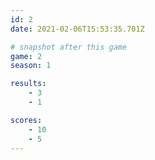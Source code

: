 ```yaml
---
id: 2
date: 2021-02-06T15:53:35.701Z

# snapshot after this game
game: 2
season: 1

results:
    - 3
    - 1

scores:
    - 10
    - 5
---
```

